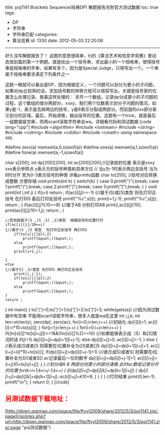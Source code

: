 title: poj1141 Brackets Sequence(经典DP) 解题报告另附官方测试数据
toc: true
tags:
  - DP
  - 字符串
  - 字符串匹配
categories:
  - 算法竞赛
id: 1330
date: 2012-05-03 22:20:06
---

好久没写解题报告了！
这题的意思很简单，lrj的《算法艺术和信息学竞赛》里动态规划篇的第一个例题。就是给出一个括号串，求出最小的一个规格串，使得括号串是规格串的字串，如果有多个，因为是Special Judge，只用写出一个。一个串属于规格串要求满足下列条件之一

这题一眼就可以看出是DP，因为根据定义，一个问题可以划分为更小的子问题，如果对dp比较熟的话，求加括号数的转移方程可以很容写出，关键是括号家的位置怎么处理记录。我事这样处理的：
另开一个数组，记录dp分成更小的子问题的过程，这个数组的值分两部分，xxxy，我们用个位数表示划分子问题的情况，如果y是-1，表示是去掉两边的括号，y是8表示分裂成两部分。而前面的xxx部分表示划分的区域，最后，开始递推，输出括号的位置。这题有一个trick，就是最后一组数据是空串，而用scanf读取字符串会wa。详细看代码和测试数据
[code lang="cpp"]
#include &lt;algorithm&gt;
#include &lt;iostream&gt;
#include &lt;string&gt;
#include &lt;cstring&gt;
#include &lt;cstdio&gt;
#include &lt;cmath&gt;
using namespace std;

#define zero(a) memset(a,0,sizeof(a))
#define one(a) memset(a,1,sizeof(a))
#define fone(a) memset(a,-1,sizeof(a))

char s[200];
int dp[200][200];
int ac[200][200];//记录放的位置  表示是xxxy  xxx表示参照点 y表示方的括号种类和具体方位 
				//  当y为-1时表示两边去括号  当为8时分开  党为0-3表示括号的种类  详看printto函数
char to[255];	//括号对应转换成整数  方便存储
void printto(int k)
{
	switch(k)
	{
	case 0:printf(&quot;)&quot;);break;
	case 1:printf(&quot;(&quot;);break;
	case 2:printf(&quot;]&quot;);break;
	case 3:printf(&quot;[&quot;);break;
	}
}
void print(int i,int j)
{
	if(j&lt;i)
		return ;
	if(ac[i][j]==-1)
	{//属于(S)或[S]类型    则先打印正括号 在打印S  最后打印反括号
		printf(&quot;%c&quot;,s[i]);
		print(i+1,j-1);
		printf(&quot;%c&quot;,s[j]);
		return ;
	}
	if(ac[i][j]%10==8)
	{//属于AB  分别打印AB
		print(i,ac[i][j]/10);
		print(ac[i][j]/10+1,j);
		return ;
	}

	//其他就属于(S ,[S ,S] ,S)类型  根据括号的位置打印
	if(ac[i][j]/10==i)
	{//属于(S ,[S 类型  先打印正反括号 再打印S
		if(to[s[i]]&lt;2)
			printf(&quot;()&quot;);
		else
			printf(&quot;[]&quot;);
		print(i+1,j);

	}
	else
	{//属于S] ,S)类型 先打印S 再打印正反括号
		print(i,j-1);
		if(to[s[j]]&lt;2)
			printf(&quot;()&quot;);
		else
			printf(&quot;[]&quot;);
	}
	return ;

}
int main()
{
	to['(']=0;to[')']=1;to['[']=2;to[']']=3;
	while(gets(s))
	{//因为测试数据中有空串  不能用scanf读取字符串，很多人就是wa在这里
		int i,j,k;
		int len=strlen(s);
		zero(dp);
		zero(ac);
		for(i=0;i&lt;len;i++)
		{//初始化
			dp[i][i]=1;
			ac[i][i]=i*10+to[s[i]];
		}
		for(j=1;j&lt;len;j++)
		{
			for(i=0;i+j&lt;len;i++)
			{
				if((to[s[i]]^to[s[i+j]])==1&amp;&amp;((to[s[i]]%2)==0))
				{//如果能够表示成（S）和[S]情况的话
					if(j!=1)
						dp[i][i+j]=dp[i+1][i+j-1];
					else
						dp[i][i+j]=0;
					ac[i][i+j]=-1;
				}
				else
				{
					//表示成(S或者[S  则需要在i位置补全为()S或者[]S
					dp[i][i+j]=dp[i+1][i+j]+1;
					ac[i][i+j]=(i)*10+to[s[i]];
					if(dp[i][i+j]&gt;dp[i][i+j-1]+1)
					{//表示成S)或者S]  则需要在i位置补全为S()或者S[]  ac记录最后一位的数字
						dp[i][i+j]=dp[i][i+j-1]+1;
						ac[i][i+j]=(i+j)*10+to[s[i+j]];
					}
				}
				//划分成A B 两部分向更小的部分递推  此时ac数组记录分开的位置
				for(k=i+1;k&lt;i+j-1;k++)
				{
					if(dp[i][i+j]&gt;dp[i][k]+dp[k+1][i+j])
					{
						dp[i][i+j]=dp[i][k]+dp[k+1][i+j];
						ac[i][i+j]=k*10+8;
					}
				}
			}
		}
		//打印结果
		print(0,len-1);
		printf(&quot;\n&quot;);
	}
    return 0;
}
[/code]

## <font color="red">另测试数据下载地址：</font>

[http://down.qiannao.com/space/file/ftyyl2009/share/2012/5/3/poj1141.zip/.page](/golinks.php?url=http://down.qiannao.com/space/file/ftyyl2009/share/2012/5/3/poj1141.zip/.page "poj测试数据")